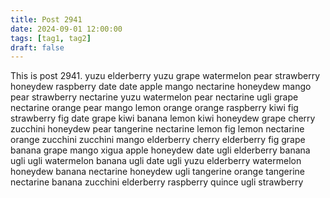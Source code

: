 ```yaml
---
title: Post 2941
date: 2024-09-01 12:00:00
tags: [tag1, tag2]
draft: false
---
```

This is post 2941.
yuzu
elderberry
yuzu
grape
watermelon
pear
strawberry
honeydew
raspberry
date
date
apple
mango
nectarine
honeydew
mango
pear
strawberry
nectarine
yuzu
watermelon
pear
nectarine
ugli
grape
nectarine
orange
pear
mango
lemon
orange
orange
raspberry
kiwi
fig
strawberry
fig
date
grape
kiwi
banana
lemon
kiwi
honeydew
grape
cherry
zucchini
honeydew
pear
tangerine
nectarine
lemon
fig
lemon
nectarine
orange
zucchini
zucchini
mango
elderberry
cherry
elderberry
fig
grape
banana
grape
mango
xigua
apple
honeydew
date
ugli
elderberry
banana
ugli
ugli
watermelon
banana
ugli
date
ugli
yuzu
elderberry
watermelon
honeydew
banana
nectarine
honeydew
ugli
tangerine
orange
tangerine
nectarine
banana
zucchini
elderberry
raspberry
quince
ugli
strawberry

